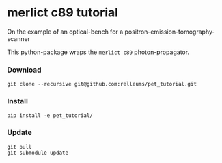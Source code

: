 # merlict c89 tutorial
On the example of an optical-bench for a positron-emission-tomography-scanner

This python-package wraps the ```merlict c89``` photon-propagator.

### Download
```
git clone --recursive git@github.com:relleums/pet_tutorial.git
```

### Install
```
pip install -e pet_tutorial/
```

### Update
```
git pull
git submodule update
```
